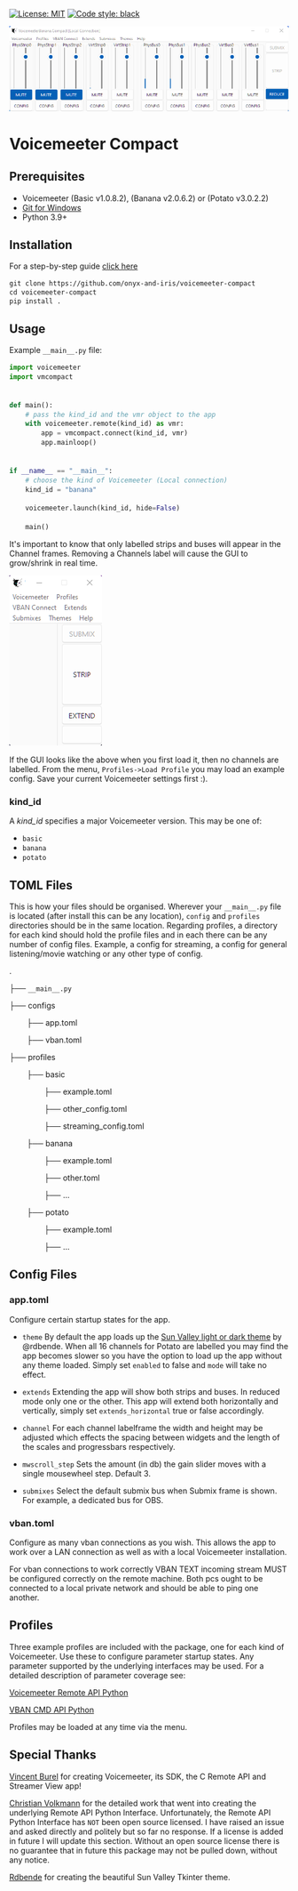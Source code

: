 [![License: MIT](https://img.shields.io/badge/License-MIT-yellow.svg)](https://github.com/onyx-and-iris/voicemeeter-compact/blob/main/LICENSE)
[![Code style: black](https://img.shields.io/badge/code%20style-black-000000.svg)](https://github.com/psf/black)

![Image of app in vertical extended mode](horizontal_extended.png)
# Voicemeeter Compact
## Prerequisites
- Voicemeeter (Basic v1.0.8.2), (Banana v2.0.6.2) or (Potato v3.0.2.2)
- [Git for Windows](https://git-scm.com/download/win)
- Python 3.9+

## Installation
For a step-by-step guide [click here](INST_PYTHON.md)

```
git clone https://github.com/onyx-and-iris/voicemeeter-compact
cd voicemeeter-compact
pip install .
```

## Usage
Example `__main__.py` file:
```python
import voicemeeter
import vmcompact


def main():
    # pass the kind_id and the vmr object to the app
    with voicemeeter.remote(kind_id) as vmr:
        app = vmcompact.connect(kind_id, vmr)
        app.mainloop()


if __name__ == "__main__":
    # choose the kind of Voicemeeter (Local connection)
    kind_id = "banana"

    voicemeeter.launch(kind_id, hide=False)

    main()
```


It's important to know that only labelled strips and buses will appear in the Channel frames. Removing a Channels label will cause the GUI to grow/shrink in real time.

![Image of unlabelled app](./doc_imgs/nolabels.png)

If the GUI looks like the above when you first load it, then no channels are labelled. From the menu, `Profiles->Load Profile` you may load an example config. Save your current Voicemeeter settings first :).

### kind_id
A *kind_id* specifies a major Voicemeeter version. This may be one of:
- `basic`
- `banana`
- `potato`

## TOML Files
This is how your files should be organised. Wherever your `__main__.py` file is located (after install this can be any location), `config` and `profiles` directories
should be in the same location.
Regarding profiles, a directory for each kind should hold the profile files and in each there can be any number of config files. Example, a config for streaming, a config for general listening/movie watching or any other type of config.

.

├── `__main__.py`

├── configs

&nbsp;&nbsp;&nbsp;&nbsp;&nbsp;&nbsp;&nbsp;&nbsp;├── app.toml

&nbsp;&nbsp;&nbsp;&nbsp;&nbsp;&nbsp;&nbsp;&nbsp;├── vban.toml

├── profiles

&nbsp;&nbsp;&nbsp;&nbsp;&nbsp;&nbsp;&nbsp;&nbsp;├── basic

&nbsp;&nbsp;&nbsp;&nbsp;&nbsp;&nbsp;&nbsp;&nbsp;&nbsp;&nbsp;&nbsp;&nbsp;&nbsp;&nbsp;&nbsp;&nbsp;├── example.toml

&nbsp;&nbsp;&nbsp;&nbsp;&nbsp;&nbsp;&nbsp;&nbsp;&nbsp;&nbsp;&nbsp;&nbsp;&nbsp;&nbsp;&nbsp;&nbsp;├── other_config.toml

&nbsp;&nbsp;&nbsp;&nbsp;&nbsp;&nbsp;&nbsp;&nbsp;&nbsp;&nbsp;&nbsp;&nbsp;&nbsp;&nbsp;&nbsp;&nbsp;├── streaming_config.toml

&nbsp;&nbsp;&nbsp;&nbsp;&nbsp;&nbsp;&nbsp;&nbsp;├── banana

&nbsp;&nbsp;&nbsp;&nbsp;&nbsp;&nbsp;&nbsp;&nbsp;&nbsp;&nbsp;&nbsp;&nbsp;&nbsp;&nbsp;&nbsp;&nbsp;├── example.toml

&nbsp;&nbsp;&nbsp;&nbsp;&nbsp;&nbsp;&nbsp;&nbsp;&nbsp;&nbsp;&nbsp;&nbsp;&nbsp;&nbsp;&nbsp;&nbsp;├── other.toml

&nbsp;&nbsp;&nbsp;&nbsp;&nbsp;&nbsp;&nbsp;&nbsp;&nbsp;&nbsp;&nbsp;&nbsp;&nbsp;&nbsp;&nbsp;&nbsp;├── ...

&nbsp;&nbsp;&nbsp;&nbsp;&nbsp;&nbsp;&nbsp;&nbsp;├── potato

&nbsp;&nbsp;&nbsp;&nbsp;&nbsp;&nbsp;&nbsp;&nbsp;&nbsp;&nbsp;&nbsp;&nbsp;&nbsp;&nbsp;&nbsp;&nbsp;├── example.toml

&nbsp;&nbsp;&nbsp;&nbsp;&nbsp;&nbsp;&nbsp;&nbsp;&nbsp;&nbsp;&nbsp;&nbsp;&nbsp;&nbsp;&nbsp;&nbsp;├── ...

## Config Files
### app.toml
Configure certain startup states for the app.
- `theme`
By default the app loads up the [Sun Valley light or dark theme](https://github.com/rdbende/Sun-Valley-ttk-theme) by @rdbende. When all 16 channels for Potato are labelled you may find the app becomes slower so you have the option to load up the app without any theme loaded. Simply set `enabled` to false and `mode` will take no effect.

- `extends`
Extending the app will show both strips and buses. In reduced mode only one or the other. This app will extend both horizontally and vertically, simply set `extends_horizontal` true or false accordingly.

- `channel`
For each channel labelframe the width and height may be adjusted which effects the spacing between widgets and the length of the scales and progressbars respectively.

- `mwscroll_step`
Sets the amount (in db) the gain slider moves with a single mousewheel step. Default 3.

- `submixes`
Select the default submix bus when Submix frame is shown. For example, a dedicated bus for OBS.

### vban.toml
Configure as many vban connections as you wish. This allows the app to work over a LAN connection as well as with a local Voicemeeter installation.

For vban connections to work correctly VBAN TEXT incoming stream MUST be configured correctly on the remote machine. Both pcs ought to be connected to a local private network and should be able to ping one another.

## Profiles
Three example profiles are included with the package, one for each kind of Voicemeeter. Use these to configure parameter startup states. Any parameter supported by the underlying interfaces may be used. For a detailed description of parameter coverage see:

[Voicemeeter Remote API Python](https://github.com/onyx-and-iris/voicemeeter-api-python)

[VBAN CMD API Python](https://github.com/onyx-and-iris/vban-cmd-python)

Profiles may be loaded at any time via the menu.

## Special Thanks
[Vincent Burel](https://github.com/vburel2018) for creating Voicemeeter, its SDK, the C Remote API and Streamer View app!

[Christian Volkmann](https://github.com/chvolkmann/voicemeeter-remote-python) for the detailed work that went into creating the underlying Remote API Python Interface.
Unfortunately, the Remote API Python Interface has `NOT` been open source licensed. I have raised an issue and asked directly and politely but so far no response. If a license is added in future I will update this section. Without an open source license there is no guarantee that in future this package may not be pulled down, without any notice.

[Rdbende](https://github.com/rdbende) for creating the beautiful Sun Valley Tkinter theme.
